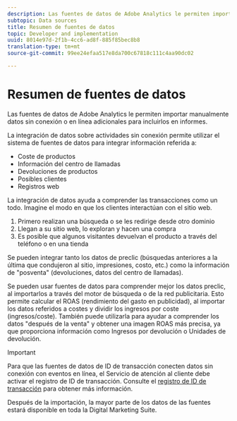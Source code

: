 ```yaml
---
description: Las fuentes de datos de Adobe Analytics le permiten importar manualmente datos sin conexión o en línea adicionales para incluirlos en informes.
subtopic: Data sources
title: Resumen de fuentes de datos
topic: Developer and implementation
uuid: 8014e97d-2f1b-4cc6-ad8f-885f85bec8b8
translation-type: tm+mt
source-git-commit: 99ee24efaa517e8da700c67818c111c4aa90dc02

---
```



# Resumen de fuentes de datos

Las fuentes de datos de Adobe Analytics le permiten importar manualmente datos sin conexión o en línea adicionales para incluirlos en informes.

La integración de datos sobre actividades sin conexión permite utilizar el sistema de fuentes de datos para integrar información referida a:

* Coste de productos
* Información del centro de llamadas
* Devoluciones de productos
* Posibles clientes
* Registros web

La integración de datos ayuda a comprender las transacciones como un todo. Imagine el modo en que los clientes interactúan con el sitio web.

1. Primero realizan una búsqueda o se les redirige desde otro dominio
1. Llegan a su sitio web, lo exploran y hacen una compra
1. Es posible que algunos visitantes devuelvan el producto a través del teléfono o en una tienda

Se pueden integrar tanto los datos de preclic (búsquedas anteriores a la última que condujeron al sitio, impresiones, costo, etc.) como la información de "posventa" (devoluciones, datos del centro de llamadas).

Se pueden usar fuentes de datos para comprender mejor los datos preclic, al importarlos a través del motor de búsqueda o de la red publicitaria. Esto permite calcular el ROAS (rendimiento del gasto en publicidad), al importar los datos referidos a costes y dividir los ingresos por coste (ingresos/coste). También puede utilizarla para ayudar a comprender los datos "después de la venta" y obtener una imagen ROAS más precisa, ya que proporciona información como Ingresos por devolución o Unidades de devolución.

>[!IMPORTANT]
>
>Para que las fuentes de datos de ID de transacción conecten datos sin conexión con eventos en línea, el Servicio de atención al cliente debe activar el registro de ID de transacción. Consulte el [registro de ID de transacción](/help/import/c-data-sources/datasrc-integrating-offline-data.md#section_30D6D47AEC0F4A36B87EBFE4C858F20C) para obtener más información.

Después de la importación, la mayor parte de los datos de las fuentes estará disponible en toda la Digital Marketing Suite.
